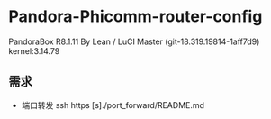 # Pandora-Phicomm-router-config
PandoraBox R8.1.11 By Lean / LuCI Master (git-18.319.19814-1aff7d9)  kernel:3.14.79 

## 需求

- 端口转发 ssh https
[s]./port_forward/README.md
